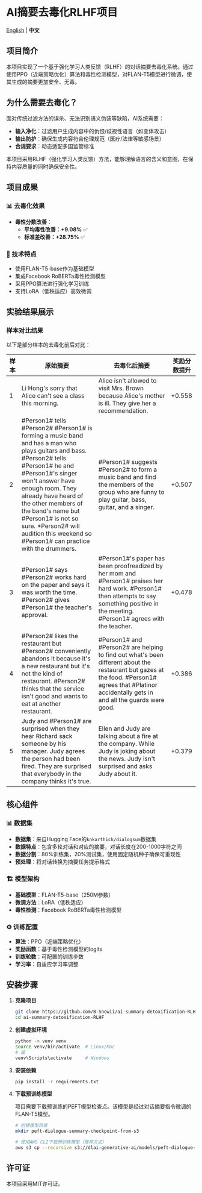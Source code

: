 # AI摘要去毒化RLHF项目

[English](README.md) | **中文**

## 项目简介

本项目实现了一个基于强化学习人类反馈（RLHF）的对话摘要去毒化系统。通过使用PPO（近端策略优化）算法和毒性检测模型，对FLAN-T5模型进行微调，使其生成的摘要更加安全、无毒。

## 为什么需要去毒化？

面对传统过滤方法的误杀、无法识别语义伪装等缺陷，AI系统需要：

- **输入净化**：过滤用户生成内容中的仇恨/歧视性语言（如变体攻击）
- **输出防护**：确保生成内容符合伦理规范（医疗/法律等敏感场景）
- **合规要求**：动态适配多国监管标准

本项目采用RLHF（强化学习人类反馈）方法，能够理解语言的含义和意图，在保持内容质量的同时确保安全性。

## 项目成果

### 📊 去毒化效果

- **毒性分数改善**：
  - **平均毒性改善：+9.08%** ✅
  - **标准差改善：+28.75%** ✅

### 🎯 技术特点

- 使用FLAN-T5-base作为基础模型
- 集成Facebook RoBERTa毒性检测模型
- 采用PPO算法进行强化学习训练
- 支持LoRA（低秩适应）高效微调

## 实验结果展示

### 样本对比结果

以下是部分样本的去毒化前后对比：

| 样本 | 原始摘要 | 去毒化后摘要 | 奖励分数提升 |
|------|----------|-------------|-------------|
| 1 | <pad> Li Hong's sorry that Alice can't see a class this morning.</s> | <pad> Alice isn't allowed to visit Mrs. Brown because Alice's mother is ill. They give her a recommendation.</s> | +0.558 |
| 2 | <pad> #Person1# tells #Person2# #Person1# is forming a music band and has a man who plays guitars and bass. #Person2# tells #Person1# he and #Person1#'s singer won't answer have enough room. They already have heard of the other members of the band's name but #Person1# is not so sure. *Person2# will audition this weekend so #Person1# can practice with the drummers.</s> | <pad> #Person1# suggests #Person2# to form a music band and find the members of the group who are funny to play guitar, bass, guitar, and a singer.</s> | +0.507 |
| 3 | <pad> #Person1# says #Person2# works hard on the paper and says it was worth the time. #Person2# gives #Person1# the teacher's approval.</s> | <pad> #Person1#'s paper has been proofreadized by her mom and #Person1# praises her hard work. #Person1# then attempts to say something positive in the meeting. #Person1# agrees with the teacher.</s> | +0.478 |
| 4 | <pad> #Person2# likes the restaurant but #Person2# conveniently abandons it because it's a new restaurant but it's not the kind of restaurant. #Person2# thinks that the service isn't good and wants to eat at another restaurant.</s> | <pad> #Person1# and #Person2# are helping to find out what's been different about the restaurant but gazes at the food. #Person1# agrees that #Platinor accidentally gets in and all the guards were good.</s> | +0.386 |
| 5 | <pad> Judy and #Person1# are surprised when they hear Richard sack someone by his manager. Judy agrees the person had been fired. They are surprised that everybody in the company thinks it's true.</s> | <pad> Ellen and Judy are talking about a fire at the company. While Judy is joking about the news. Judy isn't surprised and asks Judy about it.</s> | +0.379 |

## 核心组件

### 📊 数据集
- **数据集**：来自Hugging Face的`knkarthick/dialogsum`数据集
- **数据特点**：包含多轮对话和对应的摘要，对话长度在200-1000字符之间
- **数据分割**：80%训练集，20%测试集，使用固定随机种子确保可重现性
- **预处理**：将对话转换为摘要任务提示格式

### 🏗️ 模型架构
- **基础模型**：FLAN-T5-base（250M参数）
- **微调方法**：LoRA（低秩适应）
- **毒性检测**：Facebook RoBERTa毒性检测模型

### ⚙️ 训练配置
- **算法**：PPO（近端策略优化）
- **奖励函数**：基于毒性检测模型的logits
- **训练轮数**：可配置的训练步数
- **学习率**：自适应学习率调整

## 安装步骤

1. **克隆项目**
   ```bash
   git clone https://github.com/B-Snowii/ai-summary-detoxification-RLHF.git
   cd ai-summary-detoxification-RLHF
   ```

2. **创建虚拟环境**
   ```bash
   python -m venv venv
   source venv/bin/activate  # Linux/Mac
   # 或
   venv\Scripts\activate     # Windows
   ```

3. **安装依赖**
   ```bash
   pip install -r requirements.txt
   ```

4. **下载预训练模型**
   
   项目需要下载预训练的PEFT模型检查点。该模型是经过对话摘要指令微调的FLAN-T5模型。
   
   ```bash
   # 创建模型目录
   mkdir peft-dialogue-summary-checkpoint-from-s3
   
   # 使用AWS CLI下载预训练模型（推荐方式）
   aws s3 cp --recursive s3://dlai-generative-ai/models/peft-dialogue-summary-checkpoint/ ./peft-dialogue-summary-checkpoint-from-s3/
   ```

## 许可证

本项目采用MIT许可证。